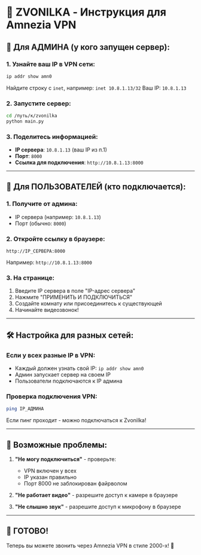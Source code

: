 # 🔔 ZVONILKA - Инструкция для Amnezia VPN

## 📡 Для АДМИНА (у кого запущен сервер):

### 1. Узнайте ваш IP в VPN сети:
```bash
ip addr show amn0
```
Найдите строку с `inet`, например: `inet 10.8.1.13/32`
Ваш IP: `10.8.1.13`

### 2. Запустите сервер:
```bash
cd /путь/к/zvonilka
python main.py
```

### 3. Поделитесь информацией:
- **IP сервера**: `10.8.1.13` (ваш IP из п.1)
- **Порт**: `8000`
- **Ссылка для подключения**: `http://10.8.1.13:8000`

---

## 👥 Для ПОЛЬЗОВАТЕЛЕЙ (кто подключается):

### 1. Получите от админа:
- IP сервера (например: `10.8.1.13`)
- Порт (обычно: `8000`)

### 2. Откройте ссылку в браузере:
```
http://IP_СЕРВЕРА:8000
```
Например: `http://10.8.1.13:8000`

### 3. На странице:
1. Введите IP сервера в поле "IP-адрес сервера"
2. Нажмите "ПРИМЕНИТЬ И ПОДКЛЮЧИТЬСЯ"
3. Создайте комнату или присоединитесь к существующей
4. Начинайте видеозвонок!

---

## 🛠️ Настройка для разных сетей:

### Если у всех разные IP в VPN:
- Каждый должен узнать свой IP: `ip addr show amn0`
- Админ запускает сервер на своем IP
- Пользователи подключаются к IP админа

### Проверка подключения VPN:
```bash
ping IP_АДМИНА
```
Если пинг проходит - можно подключаться к Zvonilka!

---

## 🎯 Возможные проблемы:

1. **"Не могу подключиться"** - проверьте:
   - VPN включен у всех
   - IP указан правильно
   - Порт 8000 не заблокирован файрволом

2. **"Не работает видео"** - разрешите доступ к камере в браузере

3. **"Не слышно звук"** - разрешите доступ к микрофону в браузере

---

## 🌟 ГОТОВО!
Теперь вы можете звонить через Amnezia VPN в стиле 2000-х! 🎉
